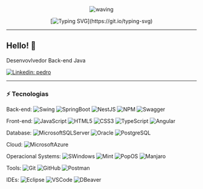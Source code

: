 <div align="center" > 

![waving](https://capsule-render.vercel.app/api?type=waving&height=90&color=gradient)
 
[![Typing SVG](https://readme-typing-svg.herokuapp.com?font=Mouse+Memoirs&size=65&pause=500&color=2f944a&vCenter=true&width=600&height=70&lines=BEM+VINDO(A)+VISITANTE!;MEU+NOME+É+PEDRO!;UM+PROGRAMADOR...;INICIANTE!)](https://git.io/typing-svg)
</div>

<!-- [![MasterHead](./MIDIAS/MIDIA_1.gif)](https://github.com/VILHALVA?tab=repositories&q=+topic:CURSO) -->

____

## Hello! 👋

Desenvovlvedor Back-end Java

[![Linkedin: pedro](https://img.shields.io/badge/-Linkedin-blue?style=flat-square&logo=Linkedin&logoColor=white&link=https://www.linkedin.com/in/pedro-henrique-matos-b10712215/)](https://www.linkedin.com/in/pedro-henrique-matos-b10712215/)

____

### ⚡ Tecnologias

Back-end: 
![Swing](https://img.shields.io/badge/Java-gray?style=flat-square&logo=smashingmagazine&logoColor=white&label=Swing&labelColor=%231B6AC6)
![SpringBoot](https://img.shields.io/badge/Java-gray?style=flat-square&logo=spring%20boot&logoColor=white&label=Spring%20Boot&labelColor=%236DB33F)
![NestJS](https://img.shields.io/badge/NodeJS-gray?style=flat-square&logo=nestjs&logoColor=white&label=NestJS&labelColor=E0234E)
![NPM](https://img.shields.io/badge/NPM-%23CB3837?style=flat-square&logo=npm&logoColor=white)
![Swagger](https://img.shields.io/badge/Swagger-%2385EA2D?style=flat-square&logo=swagger&logoColor=black)
<!-- ![NPM](https://img.shields.io/badge/NodeJS-grey?style=flat-square&logo=npm&logoColor=white&label=npm&labelColor=%23CB3837) -->

Front-end:
![JavaScript](https://img.shields.io/badge/Javascript-%23F7DF1E?style=flat-square&logo=javascript&logoColor=black)
![HTML5](https://img.shields.io/badge/-HTML5-E34F26?style=flat-square&logo=html5&logoColor=white)
![CSS3](https://img.shields.io/badge/-CSS3-1572B6?style=flat-square&logo=css3)
![TypeScript](https://img.shields.io/badge/-TypeScript-007ACC?style=flat-square&logo=typescript&logoColor=white)
![Angular](https://img.shields.io/badge/-Angular-DD0031?style=flat-square&logo=angular)

Database:
![MicrosoftSQLServer](https://img.shields.io/badge/SQL-gray?style=flat-square&logo=microsoftsqlserver&logoColor=white&label=SQLServer&labelColor=%23CC2927)
![Oracle](https://img.shields.io/badge/SQL-gray?style=flat-square&logo=oracle&logoColor=white&label=Oracle&labelColor=%23F80000)
![PostgreSQL](https://img.shields.io/badge/SQL-gray?style=flat-square&logo=postgresql&logoColor=white&label=PostgreSQL&labelColor=%234169E1)

Cloud:
![MicrosoftAzure](https://img.shields.io/badge/Microsoft%20Azure-0089D6?style=flat-square&logo=microsoft-azure&logoColor=white)

Operacional Systems:
![SWindows](https://img.shields.io/badge/Windows-gray?style=flat-square&logo=windowsxp&logoColor=white&label=Windows%2010&labelColor=%230078D4)
![Mint](https://img.shields.io/badge/Linux-gray?style=flat-square&logo=linuxmint&logoColor=white&label=Mint&labelColor=%2387CF3E)
![PopOS](https://img.shields.io/badge/Linux-gray?style=flat-square&logo=popos&logoColor=white&label=PopOS!&labelColor=%2348B9C7)
![Manjaro](https://img.shields.io/badge/Linux-gray?style=flat-square&logo=manjaro&logoColor=white&label=Manjaro&labelColor=%2335BF5C)

Tools:
![Git](https://img.shields.io/badge/-Git-black?style=flat-square&logo=git)
![GitHub](https://img.shields.io/badge/-GitHub-181717?style=flat-square&logo=github)
![Postman](https://img.shields.io/badge/Postman-%23FF6C37?style=flat-square&logo=postman&logoColor=black)
<!-- ![Docker](https://img.shields.io/badge/-Docker-2496ED?style=flat-square&logo=docker&logoColor=white) -->

IDEs:
![Eclipse](https://img.shields.io/badge/-Eclipse-2C2255?style=flat-square&logo=eclipse&logoColor=white)
![VSCode](https://img.shields.io/badge/-VSCode-007ACC?style=flat-square&logo=visual-studio-code&logoColor=white)
![DBeaver](https://img.shields.io/badge/DBeaver-%23382923?style=flat-square&logo=sqlite&logoColor=white)
<!-- ![IntelliJ](https://img.shields.io/badge/-IntelliJ%20IDEA-black?style=flat-square&logo=intellij-idea&logoColor=white) -->
